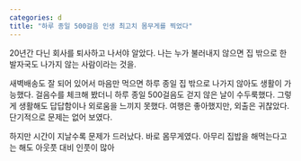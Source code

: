 ```yaml
---
categories: d
title: "하루 종일 500걸음 인생 최고치 몸무게를 찍었다"
---
```

20년간 다닌 회사를 퇴사하고 나서야 알았다. 나는 누가 불러내지 않으면 집 밖으로 한 발자국도 나가지 않는 사람이라는 것을.

새벽배송도 잘 되어 있어서 마음만 먹으면 하루 종일 집 밖으로 나가지 않아도 생활이 가능했다. 걸음수를 체크해 봤더니 하루 종일 500걸음도 걷지 않은 날이 수두룩했다. 그렇게 생활해도 답답함이나 외로움을 느끼지 못했다. 여행은 좋아했지만, 외출은 귀찮았다. 단기적으로 문제는 없어 보였다.

하지만 시간이 지날수록 문제가 드러났다. 바로 몸무게였다. 아무리 집밥을 해먹는다고는 해도 아웃풋 대비 인풋이 많아